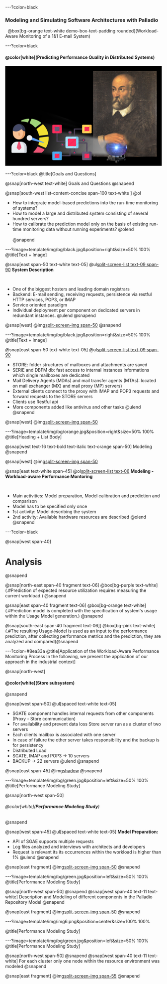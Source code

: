 ---?color=black
### Modeling and Simulating Software Architectures with Palladio
&nbsp;
@box[bg-orange text-white demo-box-text-padding rounded](Workload-Aware Monitoring of a 1&1 E-mail System)

---?color=black
#### @color[white](**Predicting Performance Quality in Distributed Systems**)

![](template/img/palladioperf.png)

---?color=black
@title[Goals and Questions]

@snap[north-west text-white]
Goals and Questions
@snapend

@snap[south-west list-content-concise span-100 text-white ]
@ol
- How to integrate model-based predictions into the run-time monitoring of systems?
- How to model a large and distributed system consisting of several hundred servers?
- How to calibrate the prediction model only on the basis of existing run-time monitoring data without running experiments? 
@olend
<br><br>
@snapend

---?image=template/img/bg/black.jpg&position=right&size=50% 100%
@title[Text + Image]

@snap[east span-50 text-white text-05]
@ul[split-screen-list text-09 span-90](false)
**System Description**

&nbsp;

- One of the biggest hosters and leading domain registrars
- Backend: E-mail sending, receiving requests, persistence via restful HTTP services, POP3, or IMAP
- Service oriented paradigm
- Individual deployment per component on dedicated servers in redundant instances.
@ulend
@snapend

@snap[west]
@img[split-screen-img span-50](template/img/img1.png)
@snapend

---?image=template/img/bg/black.jpg&position=right&size=50% 100%
@title[Text + Image]

@snap[east span-50 text-white text-05]
@ul[split-screen-list text-09 span-90](false)
- STORE: folder structures of mailboxes and attachments are saved
- SERIE and DBFM db: fast access to internal instances informations which single mailboxes are dedicated
- Mail Delivery Agents (MDAs) and mail transfer agents (MTAs): located on mail exchanger (MX) and mail proxy (MP) servers)
- External clients connect to the proxy with IMAP and POP3 requests and forward requests to the STORE servers
- Clients use Restful api
- More components added like antivirus and other tasks
@ulend
@snapend

@snap[west]
@img[split-screen-img span-50](template/img/img1.png)

---?image=template/img/bg/orange.jpg&position=right&size=50% 100%
@title[Heading + List Body]

@snap[west text-16 text-bold text-italic text-orange span-50]
Modeling
@snapend

@snap[west]
@img[split-screen-img span-50](template/img/img2.png)

@snap[east text-white span-45]
@ol[split-screen-list text-06](false)
**Modeling - Workload-aware Performance Montoring**

&nbsp;

- Main activities: Model preparation, Model calibration and prediction and comparison 
- Model has to be specified only once
- 1st activity: Model describing the system 
- 2nd activity: Available hardware resources are described 
@olend
@snapend

---?color=black

@snap[west span-40]
# Analysis
@snapend

@snap[north-east span-40 fragment text-06]
@box[bg-purple text-white](.#Prediction of expected resource utilization requires measuring the current workload.)
@snapend

@snap[east span-40 fragment text-06]
@box[bg-orange text-white](.#Prediction model is completed with the specification of system's usage within the Usage Model generation.)
@snapend

@snap[south-east span-40 fragment text-06]]
@box[bg-pink text-white](.#The resulting Usage-Model is used as an input to the performance prediction, after collecting performance metrics and the prediction, they are analyzed and compared)@snapend

---?color=#8ea33a
@title[Application of the Workload-Aware Performance Monitoring Process In the following, we present the application of our approach in the industrial context]

@snap[north-west]
#### @color[white](**Store subsystem**)
@snapend

@snap[west span-50]
@ul[spaced text-white text-05]
- SGATE component handles internal requests from other components (Proxy - Store communication)
- For availability and prevent data loss Store server run as a cluster of two servers
- Each clients mailbox is associated with one server
- In case of failure the other server takes responsibility and the backup is for persistency
- Distributed Load
- SGATE, IMAP and POP3 -> 10 servers
- BACKUP -> 22 servers
@ulend
@snapend

@snap[east span-45]
@img[shadow](template/img/img3.png)
@snapend

---?image=template/img/bg/green.jpg&position=left&size=50% 100%
@title[Performance Modeling Study]

@snap[north-west span-50]
###### @color[white](**Performance Modeling Study**)
@snapend

@snap[west span-45]
@ul[spaced text-white text-05]
**Model Preparation:**
- API of SGAE supports multiple requests
- Log files analyzed and interviews with architects and developers
- Request is relevant its its occurrences within the workload is higher than 1%
@ulend
@snapend

@snap[east fragment]
@img[split-screen-img span-50](template/img/img4.png)
@snapend

---?image=template/img/bg/green.jpg&position=left&size=50% 100%
@title[Performance Modeling Study]

@snap[north-west span-50]
@snapend
@snap[west span-40 text-11 text-white]
Description and Modeling of different components in the Palladio Repository Model
@snapend

@snap[east fragment]
@img[split-screen-img span-50](template/img/img5.png)
@snapend

---?image=template/img/img6.png&position=center&size=100% 100%

@title[Performance Modeling Study]

---?image=template/img/bg/green.jpg&position=left&size=50% 100%
@title[Performance Modeling Study]

@snap[north-west span-50]
@snapend
@snap[west span-40 text-11 text-white]
For each cluster only one node within the resource environment was modeled
@snapend

@snap[east fragment]
@img[split-screen-img span-55](template/img/img7.png)
@snapend
